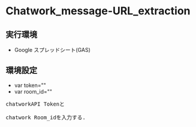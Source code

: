 # Chatwork_message-URL_extraction

## 実行環境
* Google スプレッドシート(GAS)

## 環境設定

* var token=""
* var room_id=""
<pre>
chatworkAPI Tokenと<br>
chatwork Room_idを入力する.
</pre>

